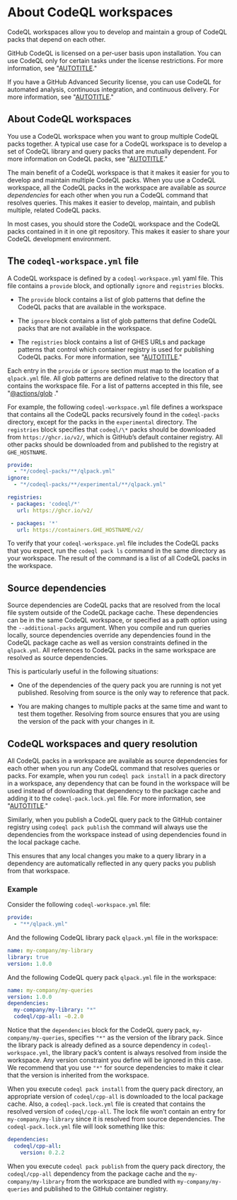 # About CodeQL workspaces

CodeQL workspaces allow you to develop and maintain a group of CodeQL packs that depend on each other.

GitHub CodeQL is licensed on a per-user basis upon installation. You can use CodeQL only for certain tasks under the license restrictions. For more information, see "[AUTOTITLE](/code-security/codeql-cli/using-the-codeql-cli/about-the-codeql-cli#about-the-github-codeql-license)."

If you have a GitHub Advanced Security license, you can use CodeQL for automated analysis, continuous integration, and continuous delivery. For more information, see "[AUTOTITLE](/get-started/learning-about-github/about-github-advanced-security)."

## About CodeQL workspaces

You use a CodeQL workspace when you want to group multiple CodeQL packs together. A typical use case for a CodeQL workspace is to develop a set of CodeQL library and query packs that are mutually dependent. For more information on CodeQL packs, see "[AUTOTITLE](/code-security/codeql-cli/getting-started-with-the-codeql-cli/customizing-analysis-with-codeql-packs)."

The main benefit of a CodeQL workspace is that it makes it easier for you to develop and maintain multiple CodeQL packs. When you use a CodeQL workspace, all the CodeQL packs in the workspace are available as _source dependencies_ for each other when you run a CodeQL command that resolves queries. This makes it easier to develop, maintain, and publish multiple, related CodeQL packs.

In most cases, you should store the CodeQL workspace and the CodeQL packs contained in it in one git repository. This makes it easier to share your CodeQL development environment.

## The `codeql-workspace.yml` file

A CodeQL workspace is defined by a `codeql-workspace.yml` yaml file. This file contains a `provide` block, and optionally `ignore` and `registries` blocks.

- The `provide` block contains a list of glob patterns that define the CodeQL packs that are available in the workspace.

- The `ignore` block contains a list of glob patterns that define CodeQL packs that are not available in the workspace.

- The `registries` block contains a list of GHES URLs and package patterns that control which container registry is used for publishing CodeQL packs. For more information, see "[AUTOTITLE](/code-security/codeql-cli/using-the-advanced-functionality-of-the-codeql-cli/publishing-and-using-codeql-packs#working-with-codeql-packs-on-ghes)."

Each entry in the `provide` or `ignore` section must map to the location of a `qlpack.yml` file. All glob patterns are defined relative to the directory that contains the workspace file. For a list of patterns accepted in this file, see "[@actions/glob](https://github.com/actions/toolkit/tree/main/packages/glob#patterns) ."

For example, the following `codeql-workspace.yml` file defines a workspace that contains all the CodeQL packs recursively found in the `codeql-packs` directory, except for the packs in the `experimental` directory. The `registries` block specifies that `codeql/\*` packs should be downloaded from `https://ghcr.io/v2/`, which is GitHub’s default container registry. All other packs should be downloaded from and published to the registry at `GHE_HOSTNAME`.

```yaml
provide:
  - "*/codeql-packs/**/qlpack.yml"
ignore:
  - "*/codeql-packs/**/experimental/**/qlpack.yml"

registries:
 - packages: 'codeql/*'
   url: https://ghcr.io/v2/

 - packages: '*'
   url: https://containers.GHE_HOSTNAME/v2/
```

To verify that your `codeql-workspace.yml` file includes the CodeQL packs that you expect, run the `codeql pack ls` command in the same directory as your workspace. The result of the command is a list of all CodeQL packs in the workspace.

## Source dependencies

Source dependencies are CodeQL packs that are resolved from the local file system outside of the CodeQL package cache. These dependencies can be in the same CodeQL workspace, or specified as a path option using the `--additional-packs` argument. When you compile and run queries locally, source dependencies override any dependencies found in the CodeQL package cache as well as version constraints defined in the `qlpack.yml`. All references to CodeQL packs in the same workspace are resolved as source dependencies.

This is particularly useful in the following situations:

- One of the dependencies of the query pack you are running is not yet published. Resolving from source is the only way to reference that pack.

- You are making changes to multiple packs at the same time and want to test them together. Resolving from source ensures that you are using the version of the pack with your changes in it.

## CodeQL workspaces and query resolution

All CodeQL packs in a workspace are available as source dependencies for each other when you run any CodeQL command that resolves queries or packs. For example, when you run `codeql pack install` in a pack directory in a workspace, any dependency that can be found in the workspace will be used instead of downloading that dependency to the package cache and adding it to the `codeql-pack.lock.yml` file. For more information, see "[AUTOTITLE](/code-security/codeql-cli/using-the-advanced-functionality-of-the-codeql-cli/creating-and-working-with-codeql-packs#adding-and-installing-dependencies)."

Similarly, when you publish a CodeQL query pack to the GitHub container registry using  `codeql pack publish` the command will always use the dependencies from the workspace instead of using dependencies found in the local package cache.

This ensures that any local changes you make to a query library in a dependency are automatically reflected in any query packs you publish from that workspace.

### Example

Consider the following `codeql-workspace.yml` file:

```yaml
provide:
  - "**/qlpack.yml"
```

And the following CodeQL library pack `qlpack.yml` file in the workspace:

```yaml
name: my-company/my-library
library: true
version: 1.0.0
```

And the following CodeQL query pack `qlpack.yml` file in the workspace:

```yaml
name: my-company/my-queries
version: 1.0.0
dependencies:
  my-company/my-library: "*"
  codeql/cpp-all: ~0.2.0
```

Notice that the `dependencies` block for the CodeQL query pack, `my-company/my-queries`, specifies  `"*"` as the version of the library pack. Since the library pack is already defined as a source dependency in `codeql-workspace.yml`, the library pack’s content is always resolved from inside the workspace. Any version constraint you define will be ignored in this case. We recommend that you use `"*"` for source dependencies to make it clear that the version is inherited from the workspace.

When you execute `codeql pack install` from the query pack directory, an appropriate version of `codeql/cpp-all` is downloaded to the local package cache. Also, a `codeql-pack.lock.yml` file is created that contains the resolved version of `codeql/cpp-all`. The lock file won’t contain an entry for `my-company/my-library` since it is resolved from source dependencies. The `codeql-pack.lock.yml` file will look something like this:

```yaml
dependencies:
  codeql/cpp-all:
    version: 0.2.2
```

When you execute `codeql pack publish` from the query pack directory, the `codeql/cpp-all` dependency from the package cache and the `my-company/my-library` from the workspace are bundled with `my-company/my-queries` and published to the GitHub container registry.
